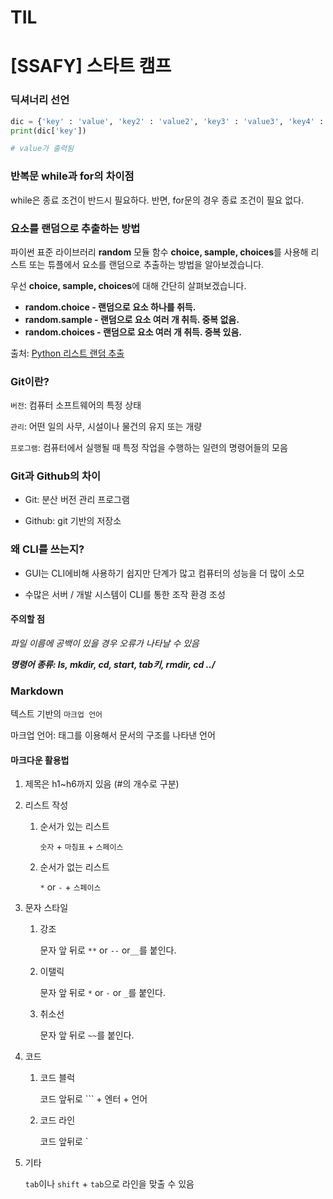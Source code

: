 # TIL
# [SSAFY] 스타트 캠프

### 딕셔너리 선언

```python
dic = {'key' : 'value', 'key2' : 'value2', 'key3' : 'value3', 'key4' : 'value4'}
print(dic['key'])

# value가 출력됨 
```

### **반복문 while과 for의 차이점**

while은 종료 조건이 반드시 필요하다. 반면, for문의 경우 종료 조건이 필요 없다.

### 요소를 랜덤으로 추출하는 방법

파이썬 표준 라이브러리 **random** 모듈 함수 **choice, sample, choices**를 사용해 리스트 또는 튜플에서 요소를 랜덤으로 추출하는 방법을 알아보겠습니다.

우선 **choice, sample, choices**에 대해 간단히 살펴보겠습니다.

- **random.choice - 랜덤으로 요소 하나를 취득.**
- **random.sample - 랜덤으로 요소 여러 개 취득. 중복 없음.**
- **random.choices - 랜덤으로 요소 여러 개 취득. 중복 있음.**

출처: [Python 리스트 랜덤 추출](https://ponyozzang.tistory.com/702)

### Git이란?

`버전`: 컴퓨터 소프트웨어의 특정 상태

`관리`: 어떤 일의 사무, 시설이나 물건의 유지 또는 개량

`프로그램`: 컴퓨터에서 실행될 때 특정 작업을 수행하는 일련의 명령어들의 모음

### Git과 Github의 차이

- Git: 분산 버전 관리 프로그램

- Github: git 기반의 저장소

### 왜 CLI를 쓰는지?

- GUI는 CLI에비해 사용하기 쉽지만 단계가 많고 컴퓨터의 성능을 더 많이 소모

- 수많은 서버 / 개발 시스템이  CLI를 통한 조작 환경 조성

#### 주의할 점

*파일 이름에 공백이 있을 경우 오류가 나타날 수 있음*

__*명령어 종류: ls, mkdir, cd, start, tab키, rmdir, cd ../*__

### Markdown

텍스트 기반의 `마크업 언어`

마크업 언어: 태그를 이용해서 문서의 구조를 나타낸 언어

#### 마크다운 활용법

1. 제목은 h1~h6까지 있음 (#의 개수로 구분)

2. 리스트 작성

   1. 순서가 있는 리스트

      `숫자` + `마침표` + `스페이스`

   2. 순서가 없는 리스트

      `*` or `-` + `스페이스`

3. 문자 스타일

   1. 강조 

      문자 앞 뒤로 `**` or `--` or`__`를 붙인다.

   2. 이탤릭

      문자 앞 뒤로 `*` or `-` or `_`를 붙인다.

   3. 취소선

      문자 앞 뒤로 `~~`를 붙인다.

4. 코드

   1. 코드 블럭

      코드 앞뒤로 ``` + 엔터 + 언어

   2. 코드 라인

      코드 앞뒤로 `

5. 기타

   `tab`이나 `shift` + `tab`으로 라인을 맞출 수 있음